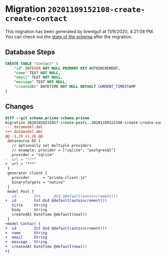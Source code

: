 # Migration `20201109152108-create-create-contact`

This migration has been generated by brentguf at 11/9/2020, 4:21:08 PM.
You can check out the [state of the schema](./schema.prisma) after the migration.

## Database Steps

```sql
CREATE TABLE "Contact" (
    "id" INTEGER NOT NULL PRIMARY KEY AUTOINCREMENT,
    "name" TEXT NOT NULL,
    "email" TEXT NOT NULL,
    "message" TEXT NOT NULL,
    "createdAt" DATETIME NOT NULL DEFAULT CURRENT_TIMESTAMP
)
```

## Changes

```diff
diff --git schema.prisma schema.prisma
migration 20201020215957-create-posts..20201109152108-create-create-contact
--- datamodel.dml
+++ datamodel.dml
@@ -1,19 +1,26 @@
 datasource DS {
   // optionally set multiple providers
   // example: provider = ["sqlite", "postgresql"]
   provider = "sqlite"
-  url = "***"
+  url = "***"
 }
 generator client {
   provider      = "prisma-client-js"
   binaryTargets = "native"
 }
 model Post {
-  id        Int      @id @default(autoincrement())
+  id        Int @id @default(autoincrement())
   title     String
   body      String
   createdAt DateTime @default(now())
 }
+model Contact {
+  id        Int @id @default(autoincrement())
+  name      String
+  email     String
+  message   String
+  createdAt DateTime @default(now())
+}
```


